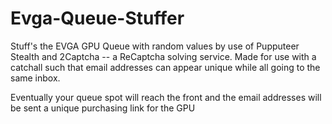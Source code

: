 # Evga-Queue-Stuffer

Stuff's the EVGA GPU Queue with random values by use of Pupputeer Stealth and 2Captcha -- a ReCaptcha solving service. Made for use with a catchall such that email addresses can appear unique while all going to the same inbox. 

Eventually your queue spot will reach the front and the email addresses will be sent a unique purchasing link for the GPU
